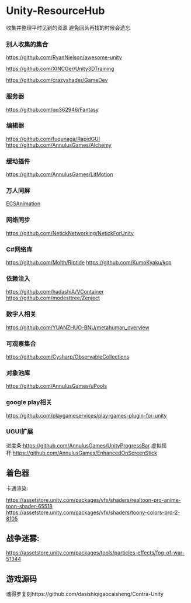 # Unity-ResourceHub
收集并整理平时见到的资源 避免回头再找的时候会遗忘

### 别人收集的集合

https://github.com/RyanNielson/awesome-unity

https://github.com/XINCGer/Unity3DTraining

https://github.com/crazyshader/GameDev

### 服务器
https://github.com/qq362946/Fantasy

### 编辑器
https://github.com/fuqunaga/RapidGUI
https://github.com/AnnulusGames/Alchemy

### 缓动插件
https://github.com/AnnulusGames/LitMotion

### 万人同屏
[ECSAnimation](https://github.com/MrLiuYX/ECSAnimation)

### 网络同步
https://github.com/NetickNetworking/NetickForUnity

### C#网络库
https://github.com/Molth/Riptide
https://github.com/KumoKyaku/kcp

### 依赖注入
https://github.com/hadashiA/VContainer
https://github.com/modesttree/Zenject

### 数字人相关
https://github.com/YUANZHUO-BNU/metahuman_overview

### 可观察集合
https://github.com/Cysharp/ObservableCollections

### 对象池库
https://github.com/AnnulusGames/uPools

### google play相关
https://github.com/playgameservices/play-games-plugin-for-unity

### UGUI扩展
进度条:https://github.com/AnnulusGames/UnityProgressBar
虚拟摇杆:https://github.com/AnnulusGames/EnhancedOnScreenStick

## 着色器
卡通渲染:

https://assetstore.unity.com/packages/vfx/shaders/realtoon-pro-anime-toon-shader-65518
https://assetstore.unity.com/packages/vfx/shaders/toony-colors-pro-2-8105

## 战争迷雾:
https://assetstore.unity.com/packages/tools/particles-effects/fog-of-war-51344

## 游戏源码
魂得罗复刻https://github.com/dasishiqigaocaisheng/Contra-Unity
